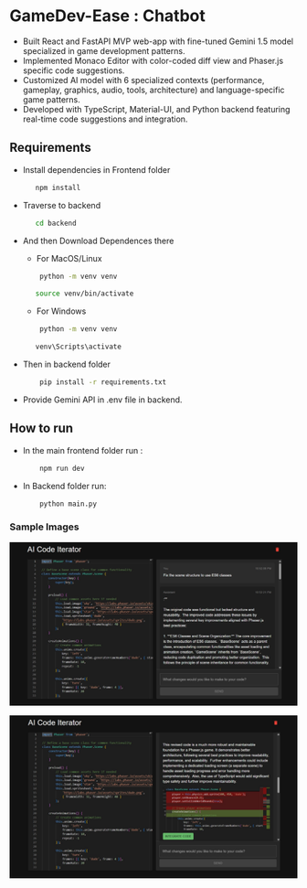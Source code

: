 
# GameDev-Ease : Chatbot

- Built React and FastAPI MVP web-app with fine-tuned Gemini 1.5 model specialized in game development patterns.
- Implemented Monaco Editor with color-coded diff view and Phaser.js specific code suggestions.
- Customized AI model with 6 specialized contexts (performance, gameplay, graphics, audio, tools, architecture) and language-specific game patterns.
- Developed with TypeScript, Material-UI, and Python backend featuring real-time code suggestions and integration.

## Requirements

- Install dependencies in Frontend folder
    ```bash
       npm install
    ```   
     

- Traverse to backend
    ```bash
       cd backend
    ``` 
    

- And then Download Dependences there
    - For MacOS/Linux
  
    ```bash
        python -m venv venv
    ``` 
    ```bash
       source venv/bin/activate
    ``` 
    - For Windows
  
    ```bash
        python -m venv venv
    ```
    ```bash
       venv\Scripts\activate
    ``` 
    
- Then in backend folder
    ```bash
        pip install -r requirements.txt
    ``` 
- Provide Gemini API in .env file in backend.
   
## How to run 
- In the main frontend folder run : 
    ```bash
        npm run dev
    ```
- In Backend folder run:
    ```bash
        python main.py
    ```

### Sample Images

![0029](https://github.com/raktimyoddha07/GameDev_Ease-Chatbot/raw/main/demopic1.jpg)

![0823](https://github.com/raktimyoddha07/GameDev_Ease-Chatbot/raw/main/Denopic2.jpg)

